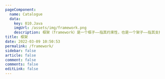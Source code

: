 ```yaml
---
pageComponent:
  name: Catalogue
  data:
    key: 010.Java
    imgUrl: /assets/img/framework.png
    description: 框架（framework）是一个框子——指其约束性，也是一个架子——指其支撑性。是一个基本概念上的结构，用于去解决或者处理复杂的问题。
title: 框架
date: 2022-03-09 10:50:53
permalink: /framework/
sidebar: false
article: false
comment: false
comments: false
editLink: false
---
```

